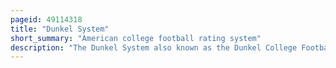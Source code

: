 ```yaml
---
pageid: 49114318
title: "Dunkel System"
short_summary: "American college football rating system"
description: "The Dunkel System also known as the Dunkel College Football Index is a College Football Rating System developed by Richard C Dunkel in 1929. 'Dick' Dunkel, Sr. , to determine a national Champion. Dunkel rated College Football Teams from 1929 until his Death in 1975. His Ratings are recognized in the Football Bowl Subdivision Records of the national Collegiate athletic Association. The ncaa describes Dunkel's Methodology as a Power Index System. 'Dunkel described his System an Index and claimed that 'his Difference by Scores is scientifically produced. 'it was cited as the first College Football Ratings System."
---
```

